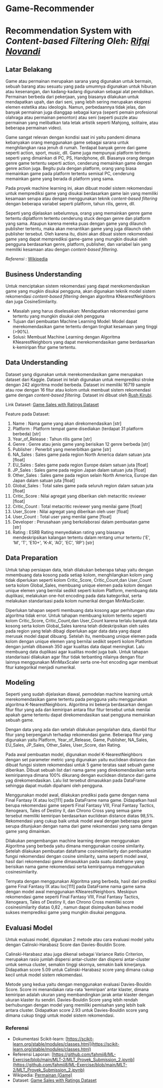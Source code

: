 # Game-Recommender

# Recommendation System with *Content-based Filtering* *Oleh: [Rifqi Novandi](https://github.com/rifqinvnd)* 

## Latar Belakang
Game atau permainan merupakan sarana yang digunakan untuk bermain, sebuah barang atau sesuatu yang pada umumnya digunakan untuk hiburan atau kesenangan, dan kadang-kadang digunakan sebagai alat pendidikan. Permainan berbeda dari pekerjaan, yang biasanya dilakukan untuk mendapatkan upah, dan dari seni, yang lebih sering merupakan ekspresi elemen estetika atau ideologis. Namun, perbedaannya tidak jelas, dan banyak permainan juga dianggap sebagai karya (seperti pemain profesional olahraga atau permainan penonton) atau seni (seperti puzzle atau permainan yang melibatkan tata letak artistik seperti Mahjong, solitaire, atau beberapa permainan video).  

Game sangat relevan dengan kondisi saat ini yaitu pandemi dimana kebanyakan orang menggunakan game sebagai sarana untuk menghilangkan rasa jenuh di rumah. Terdapat banyak genre dari game seperti action, sport, music, dll. Game juga mempunyai platform tertentu seperti yang dimainkan di PC, PS, Handphone, dll. Biasanya orang dengan genre game tertentu seperti action, cenderung memainkan game dengan genre action juga. Begitu pula dengan platform, orang yang biasa memainkan game pada platform tertentu semisal PC, cenderung memainkan game yang berada di platform yang sama.  

Pada proyek machine learning ini, akan dibuat model sistem rekomendasi untuk memprediksi game yang disukai berdasarkan game lain yang memiliki kesamaan serupa atau dengan menggunakan teknik *content-based filtering* dengan beberapa variabel seperti platform, tahun rilis, genre, dll.  

Seperti yang dijelaskan sebelumnya, orang yang memainkan genre game tertentu diplatform tertentu cenderung stuck dengan genre dan platform yang sama. Ataupun karena mereka puas dengan game yang dilaunch publisher tertentu, maka akan menantikan game yang juga dilaunch oleh publisher tersebut. Oleh karena itu, disini akan dibuat sistem rekomendasi game yang dapat memprediksi game-game yang mungkin disukai oleh pengguna berdasarkan genre, platform, publisher, dan variabel lain yang memiliki kesamaan atau dengan *content-based filtering*.   

*Referensi* : [Wikipedia](https://id.wikipedia.org/wiki/Permainan#Jenis_permainan)  

## Business Understanding 
Untuk menciptakan sistem rekomendasi yang dapat merekomendasikan game yang mugkin disukai pengguna, akan digunakan teknik model sistem rekomendasi *content-based filtering* dengan algoritma KNearestNeighbors dan juga CosineSimilarity.  

- Masalah yang harus diselesaikan: 
Mendapatkan rekomendasi game tertentu yang mungkin disukai oleh pengguna 
- Tujuan dari pembuatan Machine Learning Model: 
Model dapat merekomendasikan game tertentu dengan tingkat kesamaan yang tinggi (>90%). 
- Solusi: 
Membuat Machine Learning dengan Algoritma KNearestNeighbors yang dapat merekomendasikan game berdasarkan k-kemiripan fitur game tertentu.  

## Data Understanding 
Dataset yang digunakan untuk merekomendasikan game merupakan dataset dari Kaggle. Dataset ini telah digunakan untuk memprediksi stroke dengan 242 algoritma model berbeda. Dataset ini memiliki 16719 sample atau row dengan 16 fitur atau kolom untuk membuat sistem rekomendasi game dengan *content-based filtering*. Dataset ini dibuat oleh [Rush Kirubi](https://www.kaggle.com/rush4ratio).  

Link Dataset: [Game Sales with Ratings Dataset](https://www.kaggle.com/rush4ratio/video-game-sales-with-ratings)  

Feature pada Dataset: 
1. Name : Nama game yang akan direkomendasikan [str] 
2. Platform : Platform tempat game disediakan (terdapat 31 platform berbeda) [str] 
3. Year_of_Release : Tahun rilis game [str] 
4. Genre : Genre atau jenis game yang berisikan 12 genre berbeda [str] 
5. Publisher : Penerbit yang menerbitkan game [str] 
6. NA_Sales : Sales game pada region North America dalam satuan juta [float] 
7. EU_Sales : Sales game pada region Europe dalam satuan juta [float] 
8. JP_Sales : Sales game pada region Japan dalam satuan juta [float] 
9. Other_Sales : Sales game pada region selain North America, Europe dan Japan dalam satuan juta [float] 
10. Global_Sales : Total sales game pada seluruh region dalam satuan juta [float] 
11. Critic_Score : Nilai agregat yang diberikan oleh metacritic reviewer [float] 
12. Critic_Count : Total metacritic reviewer yang menilai game [float] 
13. User_Score : Nilai agregat yang diberikan oleh user [float] 
14. User_Count : Total user yang menilai game [float] 
15. Developer : Perusahaan yang berkolaborasi dalam pembuatan game [str] 
16. Rating : ESRB Rating menyediakan rating yang biasanya mendeskripsikan kalangan tertentu dalam rentang umur tertentu ('E', 'M', 'T', 'E10+', 'K-A', 'AO', 'EC', 'RP') [str]  

## Data Preparation 
Untuk tahap persiapan data, telah dilakukan beberapa tahap yaitu dengan mmembuang data kosong pada setiap kolom, menghilangkan kolom yang tidak diperlukan seperti kolom Critic_Score, Critic_Count,dan User_Count serta kolom Global_Sales, membuang unique elemen pada kolom dengan unique elemen yang bernilai sedikit seperti kolom Platform, membuang data duplikasi, melakukan one-hot encoding pada data kategorikal, serta melakukan standarisasi pada kolom numerikal dengan MinMaxScaler.  

Diperlukan tahapan seperti membuang data kosong agar perhitungan atau algoritma tidak error. Untuk tahapan membuang kolom tertentu seperti kolom Critic_Score, Critic_Count,dan User_Count karena terlalu banyak data kosong serta kolom Global_Sales karena telah dideskripsikan oleh sales pada region yang telah dibagi diperlukan agar data data yang dapat merusak model dapat dibuang. Setelah itu, membuang unique elemen pada kolom dengan unique elemen yang bernilai sedikit seperti kolom Platform dengan jumlah dibawah 350 agar kualitas data dapat meningkat. Lalu membuang data duplikasi agar kualitas model juga baik. Untuk tahapan standarisasi dilakukan agar fitur tidak terbanting nilainya dengan fitur lainnya menggunakan MinMaxScaler serta one-hot encoding agar membuat fitur kategorikal menjadi numerikal.  

## Modeling 
Seperti yang sudah dijelaskan diawal, pemodelan machine learning untuk merekomendasikan game tertentu pada pengguna yaitu menggunakan algoritma K-NearestNeighbors. Algoritma ini bekerja berdasarkan dengan fitur fitur yang ada dan kemiripan antara fitur fitur tersebut untuk menilai apakah game tertentu dapat direkomendasikan saat pengguna memainkan sebuah game.  

Dengan data yang ada dan setelah dilakukan pengolahan data, diambil fitur fitur yang berpengaruh  terhadap rekomendasi game. Beberapa fitur yang digunakan yaitu Platform, Year_of_Release, Game, Publisher, NA_Sales, EU_Sales, JP_Sales, Other_Sales, User_Score, dan Rating.  

Pada awal pembuatan model, digunakan model K-NearestNeighbors dengan set parameter metric yang digunakan yaitu euclidean distance dan dibuat fungsi sistem rekomendasi untuk 5 game teratas saat sebuah game diberikan. Dibuat sebuah list dari nama game yang direkomendasikan serta kemiripannya dimana 100% dikurang dengan euclidean distance dari game yag direkomendasikan. Lalu list tersebut dimasukkan pada DataFrame sehingga dapat mudah dipahami oleh pengguna.  

Menggunakan model awal, dilakukan prediksi pada game dengan nama Final Fantasy IX atau loc[111] pada DataFrame nama game. Didapatkan hasil berupa rekomendasi game seperti Final Fantasy VIII, Final Fantasy Tactics, Xenogears, Tales of Destiny II, dan Chrono Cross yang semua game tersebut memiliki kemiripan berdasarkan euclidean distance diatas 98,5%. Rekomendasi yang cukup baik untuk model awal dengan beberapa game serupa ditunjukan dengan nama dari game rekomendasi yang sama dengan game yang dimainkan.  

Dilakukan pengembangan machine learning dengan menggunakan Algoritma yang berbeda yaitu dimana menggunakan cosine similarity. Setelah dilakukan pembuatan dataframe cosinesimilarity dan pembuatan fungsi rekomendasi dengan cosine similarity, sama seperti model awal, hasil dari rekomendasi game dimasukkan pada suatu dataframe yang berisikan nama game rekomendasi serta kemiripannya menggunakan cosinesimilarity.   

Ternyata dengan menggunakan Algoritma yang berbeda, hasil dari prediksi game Final Fantasy IX atau loc[111] pada DataFrame nama game sama dengan model awal menggunakan KNearestNeighbors. Meskipun rekomendasi game seperti Final Fantasy VIII, Final Fantasy Tactics, Xenogears, Tales of Destiny II, dan Chrono Cross memiliki score cosinesimilarity diatas 0,82 , namun dapat disimpulkan bahwa model sukses memprediksi game yang mungkin disukai pengguna.  

## Evaluasi Model 
Untuk evaluasi model, digunakan 2 metode atau cara evaluasi model yaitu dengan Calinski-Harabasz Score dan Davies-Bouldin Score. 

Calinski-Harabasz atau juga dikenal sebagai Variance Ratio Criterion, merupakan rasio jumlah dispersi antar-cluster dan dispersi antar-cluster untuk semua cluster, semakin tinggi skornya, semakin baik kinerjanya. Didapatkan score 5.09 untuk Calinski-Harabasz score yang dimana cukup kecil untuk model sistem rekomendasi.  

Metode yang kedua yaitu dengan menggunakan evaluasi Davies-Bouldin Score. Score ini menandakan rata-rata ‘kemiripan’ antar klaster, dimana kemiripan adalah ukuran yang membandingkan jarak antar klaster dengan ukuran klaster itu sendiri. Davies-Bouldin Score yang lebih rendah berhubungan dengan model yang memiliki pemisahan yang lebih baik antara cluster. Didapatkan score 2.93 untuk Davies-Bouldin score yang dimana cukup tinggi untuk model sistem rekomendasi.  

### Referensi 
- Dokumentasi Scikit-learn: [https://scikit-learn.org/stable/modules/classes.html](https://scikit-learn.org/stable/modules/classes.html) 
- Referensi Laporan: [https://github.com/fahmij8/ML-Exercise/blob/main/MLT-2/MLT_Proyek_Submission_2.ipynb](https://github.com/fahmij8/ML-Exercise/blob/main/MLT-2/MLT_Proyek_Submission_2.ipynb) 
- Wikipedia: [Permainan (Game)](https://id.wikipedia.org/wiki/Permainan#Jenis_permainan) 
- Dataset: [Game Sales with Ratings Dataset](https://www.kaggle.com/rush4ratio/video-game-sales-with-ratings)
